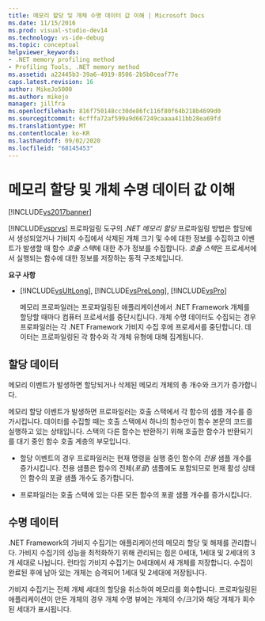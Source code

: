 ```yaml
---
title: 메모리 할당 및 개체 수명 데이터 값 이해 | Microsoft Docs
ms.date: 11/15/2016
ms.prod: visual-studio-dev14
ms.technology: vs-ide-debug
ms.topic: conceptual
helpviewer_keywords:
- .NET memory profiling method
- Profiling Tools, .NET memory method
ms.assetid: a22445b3-39a6-4919-8506-2b5b0ceaf77e
caps.latest.revision: 16
author: MikeJo5000
ms.author: mikejo
manager: jillfra
ms.openlocfilehash: 816f750148cc30de86fc116f80f64b218b4699d0
ms.sourcegitcommit: 6cfffa72af599a9d667249caaaa411bb28ea69fd
ms.translationtype: MT
ms.contentlocale: ko-KR
ms.lasthandoff: 09/02/2020
ms.locfileid: "68145453"
---
```

# <a name="understanding-memory-allocation-and-object-lifetime-data-values"></a>메모리 할당 및 개체 수명 데이터 값 이해
[!INCLUDE[vs2017banner](../includes/vs2017banner.md)]

[!INCLUDE[vsprvs](../includes/vsprvs-md.md)] 프로파일링 도구의 *.NET 메모리 할당* 프로파일링 방법은 할당에서 생성되었거나 가비지 수집에서 삭제된 개체 크기 및 수에 대한 정보를 수집하고 이벤트가 발생할 때 함수 *호출 스택*에 대한 추가 정보를 수집합니다. *호출 스택*은 프로세서에서 실행되는 함수에 대한 정보를 저장하는 동적 구조체입니다.  
  
 **요구 사항**  
  
- [!INCLUDE[vsUltLong](../includes/vsultlong-md.md)], [!INCLUDE[vsPreLong](../includes/vsprelong-md.md)], [!INCLUDE[vsPro](../includes/vspro-md.md)]  
  
  메모리 프로파일러는 프로파일링된 애플리케이션에서 .NET Framework 개체를 할당할 때마다 컴퓨터 프로세서를 중단시킵니다. 개체 수명 데이터도 수집되는 경우 프로파일러는 각 .NET Framework 가비지 수집 후에 프로세서를 중단합니다. 데이터는 프로파일링된 각 함수와 각 개체 유형에 대해 집계됩니다.  
  
## <a name="allocation-data"></a>할당 데이터  
 메모리 이벤트가 발생하면 할당되거나 삭제된 메모리 개체의 총 개수와 크기가 증가합니다.  
  
 메모리 할당 이벤트가 발생하면 프로파일러는 호출 스택에서 각 함수의 샘플 개수를 증가시킵니다. 데이터를 수집할 때는 호출 스택에서 하나의 함수만이 함수 본문의 코드를 실행하고 있는 상태입니다. 스택의 다른 함수는 반환하기 위해 호출한 함수가 반환되기를 대기 중인 함수 호출 계층의 부모입니다.  
  
- 할당 이벤트의 경우 프로파일러는 현재 명령을 실행 중인 함수의 *전용* 샘플 개수를 증가시킵니다. 전용 샘플은 함수의 전체(*포괄*) 샘플에도 포함되므로 현재 활성 상태인 함수의 포괄 샘플 개수도 증가합니다.  
  
- 프로파일러는 호출 스택에 있는 다른 모든 함수의 포괄 샘플 개수를 증가시킵니다.  
  
## <a name="lifetime-data"></a>수명 데이터  
 .NET Framework의 가비지 수집기는 애플리케이션의 메모리 할당 및 해제를 관리합니다. 가비지 수집기의 성능을 최적화하기 위해 관리되는 힙은 0세대, 1세대 및 2세대의 3개 세대로 나뉩니다. 런타임 가비지 수집기는 0세대에서 새 개체를 저장합니다. 수집이 완료된 후에 남아 있는 개체는 승격되어 1세대 및 2세대에 저장됩니다.  
  
 가비지 수집기는 전체 개체 세대의 할당을 취소하여 메모리를 회수합니다. 프로파일링된 애플리케이션이 만든 개체의 경우 개체 수명 뷰에는 개체의 수/크기와 해당 개체가 회수된 세대가 표시됩니다.
